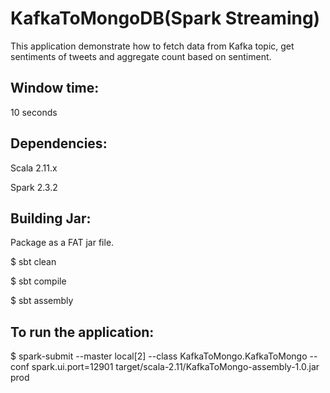 # KafkaToMongoDB(Spark Streaming)
This application demonstrate how to fetch data from Kafka topic, get sentiments of tweets and aggregate count based on sentiment.

## Window time:
10 seconds

## Dependencies:

Scala 2.11.x

Spark 2.3.2

## Building Jar:
Package as a FAT jar file.

 $ sbt clean
 
 $ sbt compile
 
 $ sbt assembly

## To run the application:
$ spark-submit --master local[2] --class KafkaToMongo.KafkaToMongo --conf spark.ui.port=12901 target/scala-2.11/KafkaToMongo-assembly-1.0.jar prod

